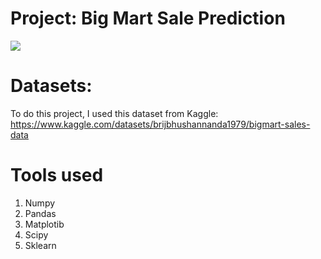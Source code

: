 # Project: Big Mart Sale Prediction
![](https://1.bp.blogspot.com/-EKYS2teelzM/WgB-t2lzzqI/AAAAAAAAAgY/iWsXcbqbHsMy9dkQQFzepN4Z2jQXEf-AQCLcBGAs/s1600/z.jpg)

# Datasets:
To do this project, I used this dataset from Kaggle:
https://www.kaggle.com/datasets/brijbhushannanda1979/bigmart-sales-data

# Tools used
1. Numpy
2. Pandas
3. Matplotib
4. Scipy
5. Sklearn

